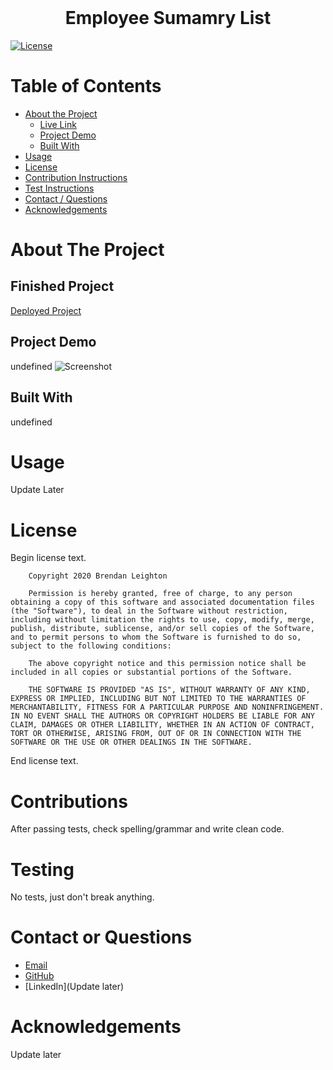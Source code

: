 
  <!-- PROJECT TITLE -->
  <br />

  <h1 align="center">Employee Sumamry List</h1>

  <span align="center">[![License][mit]][mit-url]</span>
  
  
  
  <!-- TABLE OF CONTENTS -->
  # Table of Contents
  
  * [About the Project](#about-the-project)
      * [Live Link](#finished-project)
      * [Project Demo](#project-demo)
      * [Built With](#built-with)
  * [Usage](#usage)
  * [License](#license)
  * [Contribution Instructions](#contributions)
  * [Test Instructions](#testing)
  * [Contact / Questions](#contact-or-questions)
  * [Acknowledgements](#acknowledgements)
  
  
  
  <!-- ABOUT THE PROJECT -->
  # About The Project
  
  ## Finished Project
  
  <!-- Add deployed link when available -->
  [Deployed Project](http://www.example.com) 
  
  ## Project Demo
  
  undefined
  ![Screenshot](./Assets/screenshot.png)

  ## Built With

  undefined

  # Usage

  Update Later

  # License
  
  Begin license text.
        
        Copyright 2020 Brendan Leighton
  
        Permission is hereby granted, free of charge, to any person obtaining a copy of this software and associated documentation files (the "Software"), to deal in the Software without restriction, including without limitation the rights to use, copy, modify, merge, publish, distribute, sublicense, and/or sell copies of the Software, and to permit persons to whom the Software is furnished to do so, subject to the following conditions:

        The above copyright notice and this permission notice shall be included in all copies or substantial portions of the Software.

        THE SOFTWARE IS PROVIDED "AS IS", WITHOUT WARRANTY OF ANY KIND, EXPRESS OR IMPLIED, INCLUDING BUT NOT LIMITED TO THE WARRANTIES OF MERCHANTABILITY, FITNESS FOR A PARTICULAR PURPOSE AND NONINFRINGEMENT. IN NO EVENT SHALL THE AUTHORS OR COPYRIGHT HOLDERS BE LIABLE FOR ANY CLAIM, DAMAGES OR OTHER LIABILITY, WHETHER IN AN ACTION OF CONTRACT, TORT OR OTHERWISE, ARISING FROM, OUT OF OR IN CONNECTION WITH THE SOFTWARE OR THE USE OR OTHER DEALINGS IN THE SOFTWARE.

    

  End license text.

  # Contributions

  After passing tests, check spelling/grammar and write clean code.

  # Testing
  
  No tests, just don't break anything.

  <!-- CONTACT -->
  # Contact or Questions
  
  * [Email](BR3NDAN.L8N@gmail.com)
  * [GitHub](https://github.com/BR3NDAN-L8N)
  * [LinkedIn](Update later)
  
  
  
  <!-- ACKNOWLEDGEMENTS -->
  # Acknowledgements
  Update later
  
  
<!-- MARKDOWN LINKS & IMAGES -->
[mit]: https://img.shields.io/badge/License-The%20MIT%20License-blue
[mit-url]: https://opensource.org/licenses/MIT
